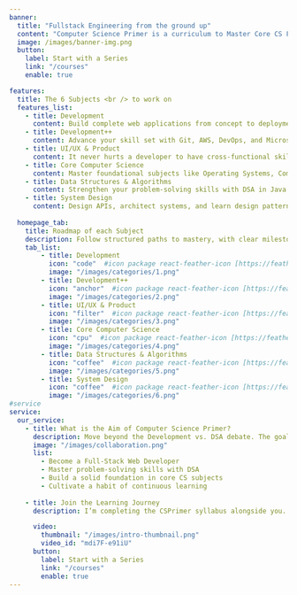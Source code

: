 ```yaml
---
banner:
  title: "Fullstack Engineering from the ground up"
  content: "Computer Science Primer is a curriculum to Master Core CS Fundamentals and Real-World Development Skills to Become a 10x Developer."
  image: /images/banner-img.png
  button:
    label: Start with a Series
    link: "/courses"
    enable: true

features:
  title: The 6 Subjects <br /> to work on 
  features_list:
    - title: Development
      content: Build complete web applications from concept to deployment. Gain the expertise to develop and launch industry-grade web solutions.
    - title: Development++
      content: Advance your skill set with Git, AWS, DevOps, and Microservices, building resilient and scalable systems.
    - title: UI/UX & Product 
      content: It never hurts a developer to have cross-functional skills, collaborating effectively with designers and product managers.
    - title: Core Computer Science
      content: Master foundational subjects like Operating Systems, Computer Networks, Databases and more.
    - title: Data Structures & Algorithms
      content: Strengthen your problem-solving skills with DSA in Java.
    - title: System Design
      content: Design APIs, architect systems, and learn design patterns for both low-level and high-level solutions.
    
  homepage_tab:
    title: Roadmap of each Subject
    description: Follow structured paths to mastery, with clear milestones for every topic from fundamentals to advanced concepts.
    tab_list:
        - title: Development
          icon: "code"  #icon package react-feather-icon [https://feathericons.com/]
          image: "/images/categories/1.png"
        - title: Development++
          icon: "anchor"  #icon package react-feather-icon [https://feathericons.com/]
          image: "/images/categories/2.png"
        - title: UI/UX & Product 
          icon: "filter"  #icon package react-feather-icon [https://feathericons.com/]
          image: "/images/categories/3.png"
        - title: Core Computer Science
          icon: "cpu"  #icon package react-feather-icon [https://feathericons.com/]
          image: "/images/categories/4.png"
        - title: Data Structures & Algorithms
          icon: "coffee"  #icon package react-feather-icon [https://feathericons.com/]
          image: "/images/categories/5.png"
        - title: System Design
          icon: "coffee"  #icon package react-feather-icon [https://feathericons.com/]
          image: "/images/categories/6.png"
#service
service:
  our_service:
    - title: What is the Aim of Computer Science Primer?
      description: Move beyond the Development vs. DSA debate. The goal is to become a great problem solver with expertise across multiple facets of Computer Science Engineering.
      image: "/images/collaboration.png"
      list:
        - Become a Full-Stack Web Developer
        - Master problem-solving skills with DSA
        - Build a solid foundation in core CS subjects
        - Cultivate a habit of continuous learning
   
    - title: Join the Learning Journey
      description: I’m completing the CSPrimer syllabus alongside you. Along the way, I’ll share blog series, videos, handwritten notes, open-source projects, roadmaps, and resources for each subject-everything you need to dive in and become a 10x Developer.

      video:
        thumbnail: "/images/intro-thumbnail.png"
        video_id: "mdi7F-e91iU"
      button:
        label: Start with a Series
        link: "/courses"
        enable: true
---
```

